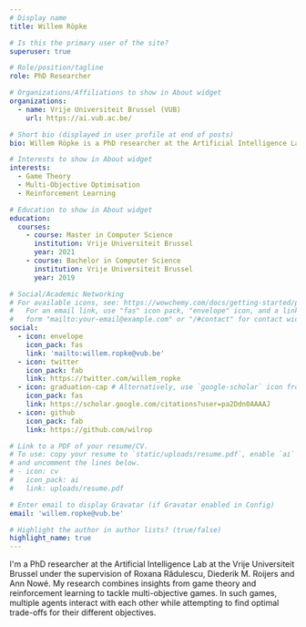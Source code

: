 ```yaml
---
# Display name
title: Willem Röpke

# Is this the primary user of the site?
superuser: true

# Role/position/tagline
role: PhD Researcher

# Organizations/Affiliations to show in About widget
organizations:
  - name: Vrije Universiteit Brussel (VUB)
    url: https://ai.vub.ac.be/

# Short bio (displayed in user profile at end of posts)
bio: Willem Röpke is a PhD researcher at the Artificial Intelligence Lab at the Vrije Universiteit Brussel under the supervision of Roxana Rădulescu, Diederik M. Roijers and Ann Nowé.

# Interests to show in About widget
interests:
  - Game Theory
  - Multi-Objective Optimisation
  - Reinforcement Learning

# Education to show in About widget
education:
  courses:
    - course: Master in Computer Science
      institution: Vrije Universiteit Brussel
      year: 2021
    - course: Bachelor in Computer Science
      institution: Vrije Universiteit Brussel 
      year: 2019

# Social/Academic Networking
# For available icons, see: https://wowchemy.com/docs/getting-started/page-builder/#icons
#   For an email link, use "fas" icon pack, "envelope" icon, and a link in the
#   form "mailto:your-email@example.com" or "/#contact" for contact widget.
social:
  - icon: envelope
    icon_pack: fas
    link: 'mailto:willem.ropke@vub.be'
  - icon: twitter
    icon_pack: fab
    link: https://twitter.com/willem_ropke
  - icon: graduation-cap # Alternatively, use `google-scholar` icon from `ai` icon pack
    icon_pack: fas
    link: https://scholar.google.com/citations?user=pa2Ddn0AAAAJ
  - icon: github
    icon_pack: fab
    link: https://github.com/wilrop

# Link to a PDF of your resume/CV.
# To use: copy your resume to `static/uploads/resume.pdf`, enable `ai` icons in `params.toml`,
# and uncomment the lines below.
# - icon: cv
#   icon_pack: ai
#   link: uploads/resume.pdf

# Enter email to display Gravatar (if Gravatar enabled in Config)
email: 'willem.ropke@vub.be'

# Highlight the author in author lists? (true/false)
highlight_name: true
---
```


I'm a PhD researcher at the Artificial Intelligence Lab at the Vrije Universiteit Brussel under the supervision of Roxana Rădulescu, Diederik M. Roijers and Ann Nowé. My research combines insights from game theory and reinforcement learning to tackle multi-objective games. In such games, multiple agents interact with each other while attempting to find optimal trade-offs for their different objectives.
